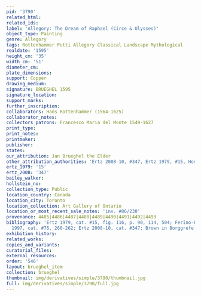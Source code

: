 ```yaml
---
pid: '3790'
related_html: 
related_ids: 
label: 'Allegory: The Dream of Raphael (Circe & Ulysses)'
object_type: Painting
genre: Allegory
tags: Rottenhammer Putti Allegory Classical Landscape Mythological
realdate: '1595'
height_cm: '35'
width_cm: '51'
diameter_cm: 
plate_dimensions: 
support: Copper
drawing_medium: 
signature: BRUEGHEL 1595
signature_location: 
support_marks: 
further_inscription: 
collaborators: Hans Rottenhammer (1564-1625)
collaborator_notes: 
collectors_patrons: Francesco Maria del Monte 1549-1627
print_type: 
print_notes: 
printmaker: 
publisher: 
states: 
our_attribution: Jan Brueghel the Elder
other_attribution_authorities: 'Ertz 2008-10, #347, Ertz 1979, #15, Honig database'
ertz_1979: '15'
ertz_2008: '347'
bailey_walker: 
hollstein_no: 
collection_type: Public
location_country: Canada
location_city: Toronto
location_collection: Art Gallery of Ontario
location_or_most_recent_sale_notes: 'inv. #86/238'
provenance: 4485|4486|4487|4488|4489|4490|4491|4492|4493
bibliography: 'Ertz 1979, cat. #15, fig. 116, p. 90, 114, 504; Ferino-Pagden in Essen
  1997, cat. #76, 260-262; Ertz 2008-10, cat. #347; Brown in Borggrefe 2008'
exhibition_history: 
related_works: 
copies_and_variants: 
curatorial_files: 
external_resources: 
order: '546'
layout: brueghel_item
collection: brueghel
thumbnail: img/derivatives/simple/3790/thumbnail.jpg
full: img/derivatives/simple/3790/full.jpg
---
```

